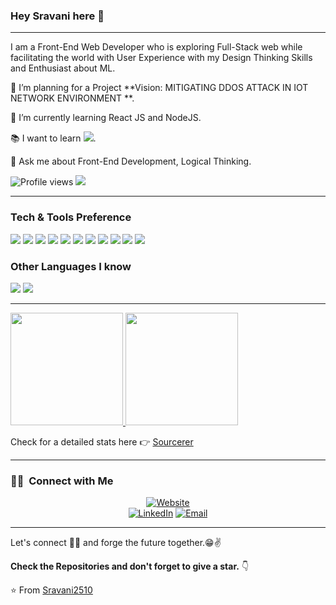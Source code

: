### Hey Sravani here 👋

---

<!---<p align="center">
  <img src="https://raw.githubusercontent.com/Souravdey777/Souravdey777/master/Card.png" width="100%" title="Intro Card" alt="Intro Card">
</p>--->

I am a Front-End Web Developer who is exploring Full-Stack web while facilitating the world with User Experience with my Design Thinking Skills and Enthusiast about ML.
 
 🔭 I’m planning for a Project **Vision: MITIGATING DDOS ATTACK IN IOT NETWORK ENVIRONMENT **.
 
 🌱 I’m currently learning React JS and NodeJS.
 
 :books: I want to learn <img src="https://img.shields.io/badge/-Flutter-3a495d?style=flat&logo=flutter&logoColor=67b7f7">.
 
 
 💬 Ask me about Front-End Development, Logical Thinking.


![Profile views](https://gpvc.arturio.dev/Sravani2510)  <img src="https://img.shields.io/github/followers/Sravani2510?label=Follow" style=" float:left, margin-right:10px" />


---
<!---
<img src="https://img.shields.io/badge/-Sass-cc6699?style=flat&logo=sass&logoColor=ffffff">
<img src="https://img.shields.io/badge/-MongoDB-4DB33D?style=flat&logo=mongodb&logoColor=FFFFFF">
<img src="https://img.shields.io/badge/-GraphQL-e535ab?style=flat&logo=graphql&logoColor=FFFFFF">
<img src="https://img.shields.io/badge/-Express.js-787878?style=flat">
<img src="https://img.shields.io/badge/-Firebase-FFA611?style=flat&logo=firebase&logoColor=FFFFFF">
<img src="http://img.shields.io/badge/-Google%20Cloud%20Platform-4285F4?style=flat&logo=google%20cloud&logoColor=white">
<img src="http://img.shields.io/badge/-Heroku-430098?style=flat&logo=heroku&logoColor=white">
<img src="http://img.shields.io/badge/-Vercel-black?style=flat&logo=vercel&logoColor=white">
<img src="http://img.shields.io/badge/-Java-F89820?style=flat&logo=java&logoColor=white"> 
--->


### Tech & Tools Preference

<img src = "https://img.shields.io/badge/-HTML5-E34F26?style=flat&logo=html5&logoColor=white"> <img src = "https://img.shields.io/badge/-CSS3-1572B6?style=flat&logo=css3&logoColor=white">
<img src="https://img.shields.io/badge/-Bootstrap-563D7C?style=flat&logo=bootstrap&logoColor=white">
<img src="https://img.shields.io/badge/-JavaScript-eed718?style=flat&logo=javascript&logoColor=ffffff">
<img src="https://img.shields.io/badge/-React-000000?style=flat&logo=react&logoColor=00c8ff">
<img src="https://img.shields.io/badge/-MySQL-F29111?style=flat&logo=mysql&logoColor=FFFFFF">
<img src="https://img.shields.io/badge/-Node.js-3C873A?style=flat&logo=Node.js&logoColor=white">
<img src="https://img.shields.io/badge/-Progressive Web Apps-5A0FC8?style=flat">
<img src="http://img.shields.io/badge/-Git-F1502F?style=flat&logo=git&logoColor=FFFFFF">
<img src="http://img.shields.io/badge/-Github-000000?style=flat&logo=github&logoColor=FFFFFF">
<img src="http://img.shields.io/badge/-VS%20Code-007ACC?style=flat&logo=visual%20studio%20code&logoColor=white">

### Other Languages I know
<img src="https://img.shields.io/badge/-C%20&%20C++-659ad2?style=flat&logo=c%2B%2B&logoColor=ffffff"> <img src="https://img.shields.io/badge/-Python-black?style=flat&logo=python&logoColor=white"> 

---

<a href="https://github.com/Sravani2510">
  <img height="180em" src="https://github-readme-stats.vercel.app/api?username=Sravani2510&theme=buefy&show_icons=true" />
  <img height="180em" src="https://github-readme-stats.vercel.app/api/top-langs/?username=Sravani2510&theme=buefy&layout=compact" />
</a>

<br>

Check for a detailed stats here :point_right: [Sourcerer](https://sourcerer.io/Sravani2510)

---


<h3> 🤝🏻 &nbsp;Connect with Me </h3>
<p align="center">
<a href="https://sravani2510.github.io/Personal-Port-Folio/" target="_blank"><img alt="Website" target="_blank" src="https://img.shields.io/badge/Website-www.SravaniPortFolio.com-blue?style=flat-square&logo=google-chrome"></a>
  <br>
<a href="https://www.linkedin.com/in/palnati-sravani-21276120a/" target="_blank"><img alt="LinkedIn" target="_blank" src="https://img.shields.io/badge/LinkedIn-Sravani%20Palnati%20-blue?style=flat-square&logo=linkedin"></a>
<a href="mailto:palnatisravani2003@gmail.com" target="_blank"><img alt="Email" target="_blank" src="https://img.shields.io/badge/Email-Sravani's Mail-blue?style=flat-square&logo=gmail"></a>
</p>

---

Let's connect 👨‍💻 and forge the future together.😁✌

**Check the Repositories and don't forget to give a star.** 👇

:star: From [Sravani2510](https://github.com/Sravani2510)
